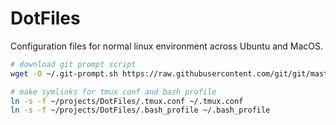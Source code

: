 # DotFiles
Configuration files for normal linux environment across Ubuntu and MacOS.

```bash
# download git prompt script
wget -O ~/.git-prompt.sh https://raw.githubusercontent.com/git/git/master/contrib/completion/git-prompt.sh

# make symlinks for tmux conf and bash profile
ln -s -f ~/projects/DotFiles/.tmux.conf ~/.tmux.conf
ln -s -f ~/projects/DotFiles/.bash_profile ~/.bash_profile
```
